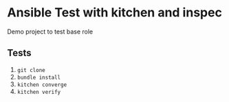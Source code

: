 # Ansible Test with kitchen and inspec
Demo project to test base role

## Tests

1. `git clone`
2. `bundle install`
3. `kitchen converge`
4. `kitchen verify`